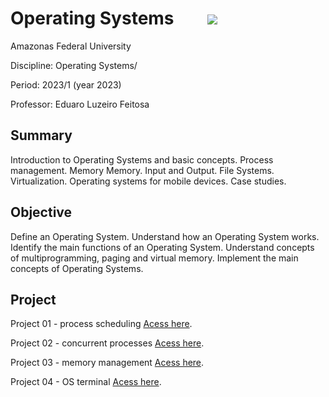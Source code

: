 # Operating Systems  &nbsp;&nbsp;&nbsp;&nbsp;&nbsp;&nbsp;&nbsp;<img src="https://img.shields.io/badge/Status-Completed-brightgreen"/> 

Amazonas Federal University

Discipline: Operating Systems/

Period: 2023/1 (year 2023)

Professor: Eduaro Luzeiro Feitosa

## Summary 
Introduction to Operating Systems and basic concepts. Process management. Memory Memory. Input and Output. File Systems. Virtualization. Operating systems for mobile devices. Case studies.

## Objective
Define an Operating System. Understand how an Operating System works. Identify the main functions of an Operating System. Understand concepts of multiprogramming, paging and virtual memory. Implement the main concepts of Operating Systems.

## Project

Project 01 - process scheduling [Acess here](https://github.com/evandr022/Advanced-Programming-Techniques/tree/main/Trabalho%20Pratico%2001/CookBook/CookBook/src).</p>
Project 02 - concurrent processes [Acess here]().</p>
Project 03 - memory management [Acess here]().</p>
Project 04 - OS terminal [Acess here]().</p>
